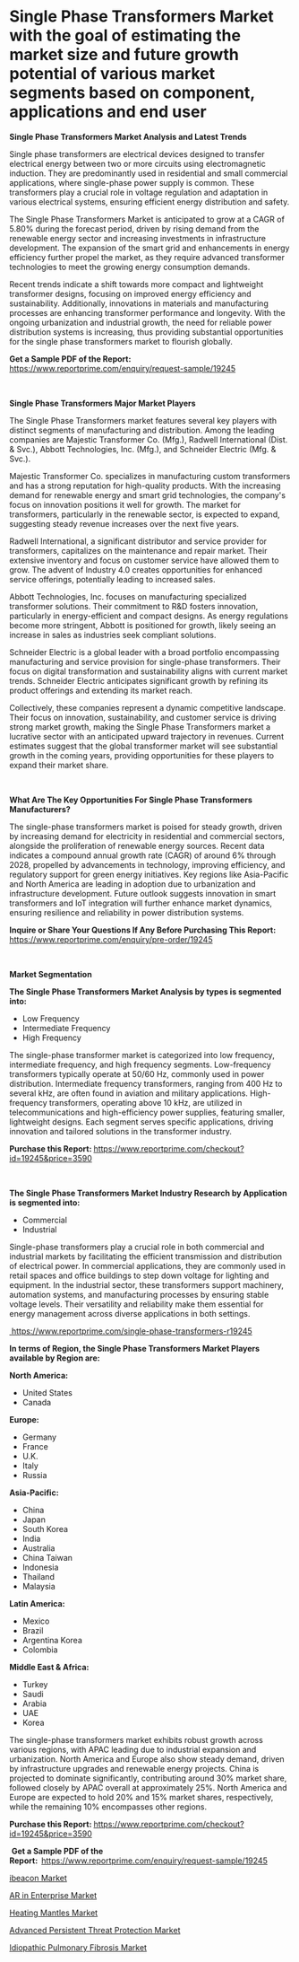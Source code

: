 <p><h1>Single Phase Transformers Market with the goal of estimating the market size and future growth potential of various market segments based on component, applications and end user</h1></p><p><strong>Single Phase Transformers Market Analysis and Latest Trends</strong></p>
<p><p>Single phase transformers are electrical devices designed to transfer electrical energy between two or more circuits using electromagnetic induction. They are predominantly used in residential and small commercial applications, where single-phase power supply is common. These transformers play a crucial role in voltage regulation and adaptation in various electrical systems, ensuring efficient energy distribution and safety.</p><p>The Single Phase Transformers Market is anticipated to grow at a CAGR of 5.80% during the forecast period, driven by rising demand from the renewable energy sector and increasing investments in infrastructure development. The expansion of the smart grid and enhancements in energy efficiency further propel the market, as they require advanced transformer technologies to meet the growing energy consumption demands.</p><p>Recent trends indicate a shift towards more compact and lightweight transformer designs, focusing on improved energy efficiency and sustainability. Additionally, innovations in materials and manufacturing processes are enhancing transformer performance and longevity. With the ongoing urbanization and industrial growth, the need for reliable power distribution systems is increasing, thus providing substantial opportunities for the single phase transformers market to flourish globally.</p></p>
<p><strong>Get a Sample PDF of the Report:&nbsp;</strong> <a href="https://www.reportprime.com/enquiry/request-sample/19245?utm_campaign=84&utm_medium=2&utm_source=Github&utm_content=ia&utm_term=22112024&utm_id=single-phase-transformers">https://www.reportprime.com/enquiry/request-sample/19245</a></p>
<p>&nbsp;</p>
<p><strong>Single Phase Transformers Major Market Players</strong></p>
<p><p>The Single Phase Transformers market features several key players with distinct segments of manufacturing and distribution. Among the leading companies are Majestic Transformer Co. (Mfg.), Radwell International (Dist. & Svc.), Abbott Technologies, Inc. (Mfg.), and Schneider Electric (Mfg. & Svc.).</p><p>Majestic Transformer Co. specializes in manufacturing custom transformers and has a strong reputation for high-quality products. With the increasing demand for renewable energy and smart grid technologies, the company's focus on innovation positions it well for growth. The market for transformers, particularly in the renewable sector, is expected to expand, suggesting steady revenue increases over the next five years.</p><p>Radwell International, a significant distributor and service provider for transformers, capitalizes on the maintenance and repair market. Their extensive inventory and focus on customer service have allowed them to grow. The advent of Industry 4.0 creates opportunities for enhanced service offerings, potentially leading to increased sales.</p><p>Abbott Technologies, Inc. focuses on manufacturing specialized transformer solutions. Their commitment to R&D fosters innovation, particularly in energy-efficient and compact designs. As energy regulations become more stringent, Abbott is positioned for growth, likely seeing an increase in sales as industries seek compliant solutions.</p><p>Schneider Electric is a global leader with a broad portfolio encompassing manufacturing and service provision for single-phase transformers. Their focus on digital transformation and sustainability aligns with current market trends. Schneider Electric anticipates significant growth by refining its product offerings and extending its market reach.</p><p>Collectively, these companies represent a dynamic competitive landscape. Their focus on innovation, sustainability, and customer service is driving strong market growth, making the Single Phase Transformers market a lucrative sector with an anticipated upward trajectory in revenues. Current estimates suggest that the global transformer market will see substantial growth in the coming years, providing opportunities for these players to expand their market share.</p></p>
<p>&nbsp;</p>
<p><strong>What Are The Key Opportunities For Single Phase Transformers Manufacturers?</strong></p>
<p><p>The single-phase transformers market is poised for steady growth, driven by increasing demand for electricity in residential and commercial sectors, alongside the proliferation of renewable energy sources. Recent data indicates a compound annual growth rate (CAGR) of around 6% through 2028, propelled by advancements in technology, improving efficiency, and regulatory support for green energy initiatives. Key regions like Asia-Pacific and North America are leading in adoption due to urbanization and infrastructure development. Future outlook suggests innovation in smart transformers and IoT integration will further enhance market dynamics, ensuring resilience and reliability in power distribution systems.</p></p>
<p><strong>Inquire or Share Your Questions If Any Before Purchasing This Report:</strong> <a href="https://www.reportprime.com/enquiry/pre-order/19245?utm_campaign=84&utm_medium=2&utm_source=Github&utm_content=ia&utm_term=22112024&utm_id=single-phase-transformers">https://www.reportprime.com/enquiry/pre-order/19245</a></p>
<p>&nbsp;</p>
<p><strong>Market Segmentation</strong></p>
<p><strong>The Single Phase Transformers Market Analysis by types is segmented into:</strong></p>
<p><ul><li>Low Frequency</li><li>Intermediate Frequency</li><li>High Frequency</li></ul></p>
<p><p>The single-phase transformer market is categorized into low frequency, intermediate frequency, and high frequency segments. Low-frequency transformers typically operate at 50/60 Hz, commonly used in power distribution. Intermediate frequency transformers, ranging from 400 Hz to several kHz, are often found in aviation and military applications. High-frequency transformers, operating above 10 kHz, are utilized in telecommunications and high-efficiency power supplies, featuring smaller, lightweight designs. Each segment serves specific applications, driving innovation and tailored solutions in the transformer industry.</p></p>
<p><strong>Purchase this Report:&nbsp;</strong><a href="https://www.reportprime.com/checkout?id=19245&price=3590&utm_campaign=84&utm_medium=2&utm_source=Github&utm_content=ia&utm_term=22112024&utm_id=single-phase-transformers">https://www.reportprime.com/checkout?id=19245&price=3590</a></p>
<p>&nbsp;</p>
<p><strong>The Single Phase Transformers Market Industry Research by Application is segmented into:</strong></p>
<p><ul><li>Commercial</li><li>Industrial</li></ul></p>
<p><p>Single-phase transformers play a crucial role in both commercial and industrial markets by facilitating the efficient transmission and distribution of electrical power. In commercial applications, they are commonly used in retail spaces and office buildings to step down voltage for lighting and equipment. In the industrial sector, these transformers support machinery, automation systems, and manufacturing processes by ensuring stable voltage levels. Their versatility and reliability make them essential for energy management across diverse applications in both settings.</p></p>
<p><a href="https://www.reportprime.com/single-phase-transformers-r19245?utm_campaign=84&utm_medium=2&utm_source=Github&utm_content=ia&utm_term=22112024&utm_id=single-phase-transformers">&nbsp;https://www.reportprime.com/single-phase-transformers-r19245</a></p>
<p><strong>In terms of Region, the Single Phase Transformers Market Players available by Region are:</strong></p>
<p>
    <p> <strong> North America: </strong>
        <ul>
            <li>United States</li>
            <li>Canada</li>
        </ul>
        </p> 
    <p> <strong> Europe: </strong>
        <ul>
            <li>Germany</li>
            <li>France</li>
            <li>U.K.</li>
            <li>Italy</li>
            <li>Russia</li>
        </ul>
        </p> 
    <p> <strong> Asia-Pacific: </strong>
        <ul>
            <li>China</li>
            <li>Japan</li>
            <li>South Korea</li>
            <li>India</li>
            <li>Australia</li>
            <li>China Taiwan</li>
            <li>Indonesia</li>
            <li>Thailand</li>
            <li>Malaysia</li>
        </ul>
        </p> 
    <p> <strong> Latin America: </strong>
        <ul>
            <li>Mexico</li>
            <li>Brazil</li>
            <li>Argentina Korea</li>
            <li>Colombia</li>
        </ul>
        </p> 
    <p> <strong> Middle East & Africa: </strong>
        <ul>
            <li>Turkey</li>
            <li>Saudi</li>
            <li>Arabia</li>
            <li>UAE</li>
            <li>Korea</li>
        </ul>
    </p>
    </p>
<p><p>The single-phase transformers market exhibits robust growth across various regions, with APAC leading due to industrial expansion and urbanization. North America and Europe also show steady demand, driven by infrastructure upgrades and renewable energy projects. China is projected to dominate significantly, contributing around 30% market share, followed closely by APAC overall at approximately 25%. North America and Europe are expected to hold 20% and 15% market shares, respectively, while the remaining 10% encompasses other regions.</p></p>
<p><strong>Purchase this Report: </strong><a href="https://www.reportprime.com/checkout?id=19245&price=3590&utm_campaign=84&utm_medium=2&utm_source=Github&utm_content=ia&utm_term=22112024&utm_id=single-phase-transformers">https://www.reportprime.com/checkout?id=19245&price=3590</a></p>
<p>&nbsp;<strong>Get a Sample PDF of the Report:&nbsp;&nbsp;</strong><a href="https://www.reportprime.com/enquiry/request-sample/19245?utm_campaign=84&utm_medium=2&utm_source=Github&utm_content=ia&utm_term=22112024&utm_id=single-phase-transformers">https://www.reportprime.com/enquiry/request-sample/19245</a></p>
<p><strong></strong></p>
<p><p><a href="https://www.linkedin.com/pulse/navigating-global-ibeacon-market-from-trends-strategy-2024-2o0fe?utm_campaign=84&utm_medium=2&utm_source=Github&utm_content=ia&utm_term=22112024&utm_id=single-phase-transformers">ibeacon Market</a></p><p><a href="https://issuu.com/reportprime-2/docs/ar-in-enterprise-market-size-2030.p_d51273f0b0237f?utm_campaign=84&utm_medium=2&utm_source=Github&utm_content=ia&utm_term=22112024&utm_id=single-phase-transformers">AR in Enterprise Market</a></p><p><a href="https://github.com/AngelaWalsh696/Market-Research-Report-List-1/blob/main/heating-mantles-market.md?utm_campaign=84&utm_medium=2&utm_source=Github&utm_content=ia&utm_term=22112024&utm_id=single-phase-transformers">Heating Mantles Market</a></p><p><a href="https://issuu.com/reportprime-2/docs/advanced-persistent-threat-protecti_9bed08af38f57c?utm_campaign=84&utm_medium=2&utm_source=Github&utm_content=ia&utm_term=22112024&utm_id=single-phase-transformers">Advanced Persistent Threat Protection Market</a></p><p><a href="https://www.linkedin.com/pulse/global-idiopathic-pulmonary-fibrosis-market-analysis-2024-2031-tayle?utm_campaign=84&utm_medium=2&utm_source=Github&utm_content=ia&utm_term=22112024&utm_id=single-phase-transformers">Idiopathic Pulmonary Fibrosis Market</a></p></p>